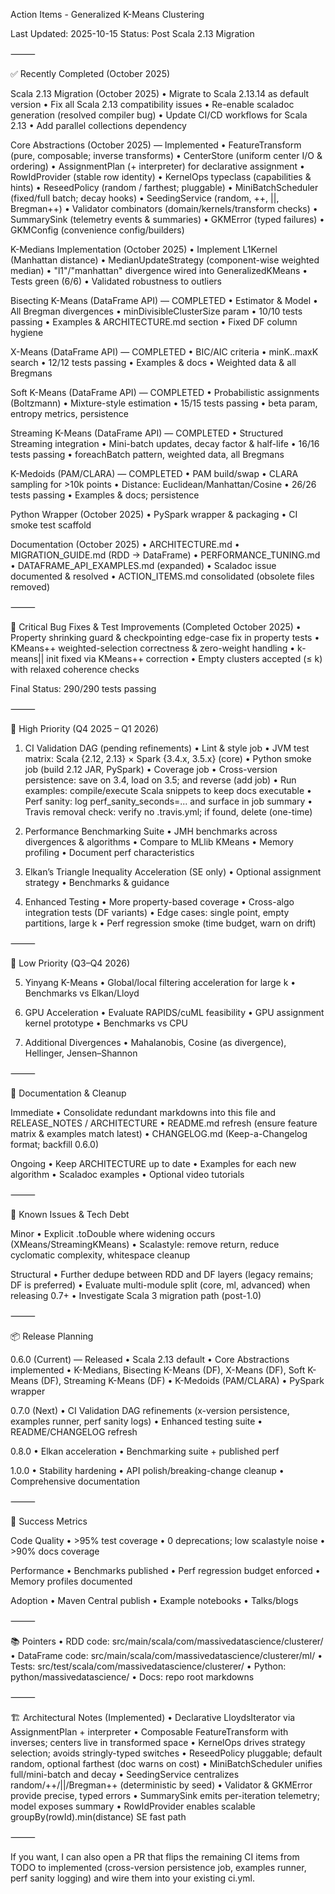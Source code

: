 Action Items - Generalized K-Means Clustering

Last Updated: 2025-10-15
Status: Post Scala 2.13 Migration

⸻

✅ Recently Completed (October 2025)

Scala 2.13 Migration (October 2025)
	•	Migrate to Scala 2.13.14 as default version
	•	Fix all Scala 2.13 compatibility issues
	•	Re-enable scaladoc generation (resolved compiler bug)
	•	Update CI/CD workflows for Scala 2.13
	•	Add parallel collections dependency

Core Abstractions (October 2025) — Implemented
	•	FeatureTransform (pure, composable; inverse transforms)
	•	CenterStore (uniform center I/O & ordering)
	•	AssignmentPlan (+ interpreter) for declarative assignment
	•	RowIdProvider (stable row identity)
	•	KernelOps typeclass (capabilities & hints)
	•	ReseedPolicy (random / farthest; pluggable)
	•	MiniBatchScheduler (fixed/full batch; decay hooks)
	•	SeedingService (random, ++, ||, Bregman++)
	•	Validator combinators (domain/kernels/transform checks)
	•	SummarySink (telemetry events & summaries)
	•	GKMError (typed failures)
	•	GKMConfig (convenience config/builders)

K-Medians Implementation (October 2025)
	•	Implement L1Kernel (Manhattan distance)
	•	MedianUpdateStrategy (component-wise weighted median)
	•	"l1"/"manhattan" divergence wired into GeneralizedKMeans
	•	Tests green (6/6)
	•	Validated robustness to outliers

Bisecting K-Means (DataFrame API) — COMPLETED
	•	Estimator & Model
	•	All Bregman divergences
	•	minDivisibleClusterSize param
	•	10/10 tests passing
	•	Examples & ARCHITECTURE.md section
	•	Fixed DF column hygiene

X-Means (DataFrame API) — COMPLETED
	•	BIC/AIC criteria
	•	minK..maxK search
	•	12/12 tests passing
	•	Examples & docs
	•	Weighted data & all Bregmans

Soft K-Means (DataFrame API) — COMPLETED
	•	Probabilistic assignments (Boltzmann)
	•	Mixture-style estimation
	•	15/15 tests passing
	•	beta param, entropy metrics, persistence

Streaming K-Means (DataFrame API) — COMPLETED
	•	Structured Streaming integration
	•	Mini-batch updates, decay factor & half-life
	•	16/16 tests passing
	•	foreachBatch pattern, weighted data, all Bregmans

K-Medoids (PAM/CLARA) — COMPLETED
	•	PAM build/swap
	•	CLARA sampling for >10k points
	•	Distance: Euclidean/Manhattan/Cosine
	•	26/26 tests passing
	•	Examples & docs; persistence

Python Wrapper (October 2025)
	•	PySpark wrapper & packaging
	•	CI smoke test scaffold

Documentation (October 2025)
	•	ARCHITECTURE.md
	•	MIGRATION_GUIDE.md (RDD → DataFrame)
	•	PERFORMANCE_TUNING.md
	•	DATAFRAME_API_EXAMPLES.md (expanded)
	•	Scaladoc issue documented & resolved
	•	ACTION_ITEMS.md consolidated (obsolete files removed)

⸻

🔧 Critical Bug Fixes & Test Improvements (Completed October 2025)
	•	Property shrinking guard & checkpointing edge-case fix in property tests
	•	KMeans++ weighted-selection correctness & zero-weight handling
	•	k-means|| init fixed via KMeans++ correction
	•	Empty clusters accepted (≤ k) with relaxed coherence checks

Final Status: 290/290 tests passing

⸻

🚧 High Priority (Q4 2025 – Q1 2026)

1) CI Validation DAG (pending refinements)
	•	Lint & style job
	•	JVM test matrix: Scala {2.12, 2.13} × Spark {3.4.x, 3.5.x} (core)
	•	Python smoke job (build 2.12 JAR, PySpark)
	•	Coverage job
	•	Cross-version persistence: save on 3.4, load on 3.5; and reverse (add job)
	•	Run examples: compile/execute Scala snippets to keep docs executable
	•	Perf sanity: log perf_sanity_seconds=... and surface in job summary
	•	Travis removal check: verify no .travis.yml; if found, delete (one-time)

2) Performance Benchmarking Suite
	•	JMH benchmarks across divergences & algorithms
	•	Compare to MLlib KMeans
	•	Memory profiling
	•	Document perf characteristics

3) Elkan’s Triangle Inequality Acceleration (SE only)
	•	Optional assignment strategy
	•	Benchmarks & guidance

4) Enhanced Testing
	•	More property-based coverage
	•	Cross-algo integration tests (DF variants)
	•	Edge cases: single point, empty partitions, large k
	•	Perf regression smoke (time budget, warn on drift)

⸻

🔮 Low Priority (Q3–Q4 2026)

5) Yinyang K-Means
	•	Global/local filtering acceleration for large k
	•	Benchmarks vs Elkan/Lloyd

6) GPU Acceleration
	•	Evaluate RAPIDS/cuML feasibility
	•	GPU assignment kernel prototype
	•	Benchmarks vs CPU

7) Additional Divergences
	•	Mahalanobis, Cosine (as divergence), Hellinger, Jensen–Shannon

⸻

📝 Documentation & Cleanup

Immediate
	•	Consolidate redundant markdowns into this file and RELEASE_NOTES / ARCHITECTURE
	•	README.md refresh (ensure feature matrix & examples match latest)
	•	CHANGELOG.md (Keep-a-Changelog format; backfill 0.6.0)

Ongoing
	•	Keep ARCHITECTURE up to date
	•	Examples for each new algorithm
	•	Scaladoc examples
	•	Optional video tutorials

⸻

🐛 Known Issues & Tech Debt

Minor
	•	Explicit .toDouble where widening occurs (XMeans/StreamingKMeans)
	•	Scalastyle: remove return, reduce cyclomatic complexity, whitespace cleanup

Structural
	•	Further dedupe between RDD and DF layers (legacy remains; DF is preferred)
	•	Evaluate multi-module split (core, ml, advanced) when releasing 0.7+
	•	Investigate Scala 3 migration path (post-1.0)

⸻

📦 Release Planning

0.6.0 (Current) — Released
	•	Scala 2.13 default
	•	Core Abstractions implemented
	•	K-Medians, Bisecting K-Means (DF), X-Means (DF), Soft K-Means (DF), Streaming K-Means (DF)
	•	K-Medoids (PAM/CLARA)
	•	PySpark wrapper

0.7.0 (Next)
	•	CI Validation DAG refinements (x-version persistence, examples runner, perf sanity logs)
	•	Enhanced testing suite
	•	README/CHANGELOG refresh

0.8.0
	•	Elkan acceleration
	•	Benchmarking suite + published perf

1.0.0
	•	Stability hardening
	•	API polish/breaking-change cleanup
	•	Comprehensive documentation

⸻

🎯 Success Metrics

Code Quality
	•	>95% test coverage
	•	0 deprecations; low scalastyle noise
	•	>90% docs coverage

Performance
	•	Benchmarks published
	•	Perf regression budget enforced
	•	Memory profiles documented

Adoption
	•	Maven Central publish
	•	Example notebooks
	•	Talks/blogs

⸻

📚 Pointers
	•	RDD code: src/main/scala/com/massivedatascience/clusterer/
	•	DataFrame code: src/main/scala/com/massivedatascience/clusterer/ml/
	•	Tests: src/test/scala/com/massivedatascience/clusterer/
	•	Python: python/massivedatascience/
	•	Docs: repo root markdowns

⸻

🏗️ Architectural Notes (Implemented)
	•	Declarative LloydsIterator via AssignmentPlan + interpreter
	•	Composable FeatureTransform with inverses; centers live in transformed space
	•	KernelOps drives strategy selection; avoids stringly-typed switches
	•	ReseedPolicy pluggable; default random, optional farthest (doc warns on cost)
	•	MiniBatchScheduler unifies full/mini-batch and decay
	•	SeedingService centralizes random/++/||/Bregman++ (deterministic by seed)
	•	Validator & GKMError provide precise, typed errors
	•	SummarySink emits per-iteration telemetry; model exposes summary
	•	RowIdProvider enables scalable groupBy(rowId).min(distance) SE fast path

⸻

If you want, I can also open a PR that flips the remaining CI items from TODO to implemented (cross-version persistence job, examples runner, perf sanity logging) and wire them into your existing ci.yml.
